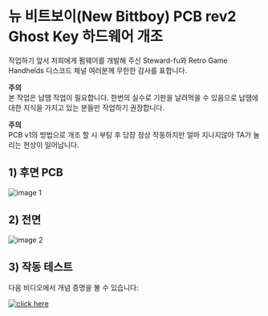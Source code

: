 # 뉴 비트보이(New Bittboy) PCB rev2 **Ghost Key** 하드웨어 개조

작업하기 앞서 저희에게 펌웨어를 개발해 주신 Steward-fu와 Retro Game Handhelds 디스코드 체널 여러분께 무한한 감사를 표합니다.

**주의**\
본 작업은 납땜 작업이 필요합니다. 
한번의 실수로 기판을 날려먹을 수 있음으로 납땜에대한 지식을 가지고 있는 분들만 작업하기 권장합니다.

**주의**\
PCB v1의 방법으로 개조 할 시 부팅 후 당장 정상 작동하지만 얼마 지나지않아 TA가 눌리는 현상이 일어납니다.

## 1) 후면 PCB
![image 1](https://i.imgur.com/zYQsJPi.jpg)

## 2) 전면
![image 2](https://i.imgur.com/CrXiQ8H.jpg)

## 3) 작동 테스트

다음 비디오에서 개념 증명을 볼 수 있습니다:

[![click here](https://i.imgur.com/wmzOxAI.png)](https://youtu.be/p2RPLJz6pns)